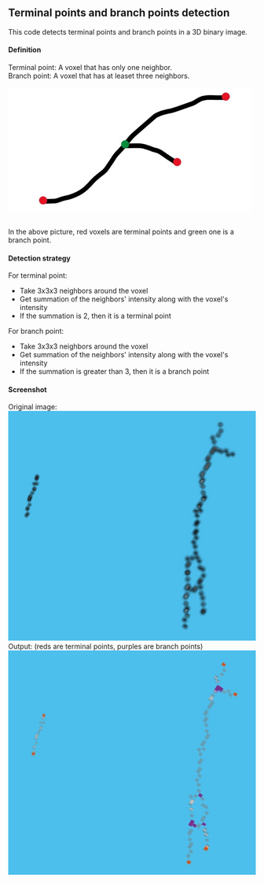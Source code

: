 ## Terminal points and branch points detection

This code detects terminal points and branch points in a 3D binary image. 

#### Definition
Terminal point: A voxel that has only one neighbor. <br>
Branch point: A voxel that has at leaset three neighbors.
<br><br>
![pic 1](pic-1.jpg)
<br><br>

In the above picture, red voxels are terminal points and green one is a branch point. <br>

#### Detection strategy
For terminal point:<br>
* Take 3x3x3 neighbors around the voxel 
* Get summation of the neighbors' intensity along with the voxel's intensity
* If the summation is 2, then it is a terminal point

For branch point: <br>
* Take 3x3x3 neighbors around the voxel 
* Get summation of the neighbors' intensity along with the voxel's intensity
* If the summation is greater than 3, then it is a branch point
 
#### Screenshot
Original image:
![pic 2](pic-2.jpg) <br>
Output: (reds are terminal points, purples are branch points)
![pic 3](pic-3.jpg)

